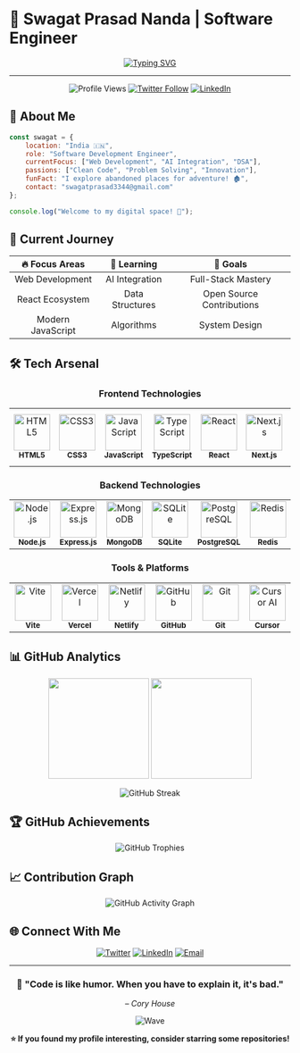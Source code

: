 # 🚀 **Swagat Prasad Nanda** | Software Engineer

<div align="center">
  
[![Typing SVG](https://readme-typing-svg.demolab.com?font=Fira+Code&weight=600&size=28&duration=3000&pause=1000&color=00D9FF&center=true&vCenter=true&width=600&height=100&lines=Hey+there!+I'm+Swagat+👋;Software+Engineer+%7C+India+🇮🇳;Building+the+future+with+code+💻;AI+%2B+Web+Dev+Enthusiast+🤖)](https://git.io/typing-svg)

</div>

---

<div align="center">
  
![Profile Views](https://komarev.com/ghpvc/?username=code-name-healer&label=Profile%20Views&color=00d9ff&style=for-the-badge)
[![Twitter Follow](https://img.shields.io/twitter/follow/codename_healer?logo=twitter&style=for-the-badge&color=1DA1F2)](https://twitter.com/codename_healer)
[![LinkedIn](https://img.shields.io/badge/LinkedIn-Connect-blue?style=for-the-badge&logo=linkedin)](https://linkedin.com/in/swagat-nanda)

</div>

## 🌟 **About Me**

```javascript
const swagat = {
    location: "India 🇮🇳",
    role: "Software Development Engineer",
    currentFocus: ["Web Development", "AI Integration", "DSA"],
    passions: ["Clean Code", "Problem Solving", "Innovation"],
    funFact: "I explore abandoned places for adventure! 🏚️",
    contact: "swagatprasad3344@gmail.com"
};

console.log("Welcome to my digital space! 🚀");
```

## 🎯 **Current Journey**

<div align="center">
  
| 🔥 **Focus Areas** | 🌱 **Learning** | 🎯 **Goals** |
|:---:|:---:|:---:|
| Web Development | AI Integration | Full-Stack Mastery |
| React Ecosystem | Data Structures | Open Source Contributions |
| Modern JavaScript | Algorithms | System Design |

</div>

## 🛠️ Tech Arsenal

<div align="center">

### **Frontend Technologies**
<table border="0" cellspacing="0" cellpadding="0">
  <tr>
    <td align="center" width="96">
      <img src="https://skillicons.dev/icons?i=html" width="65" height="65" alt="HTML5" />
      <br><sub><b>HTML5</b></sub>
    </td>
    <td align="center" width="96">
      <img src="https://skillicons.dev/icons?i=css" width="65" height="65" alt="CSS3" />
      <br><sub><b>CSS3</b></sub>
    </td>
    <td align="center" width="96">
      <img src="https://skillicons.dev/icons?i=js" width="65" height="65" alt="JavaScript" />
      <br><sub><b>JavaScript</b></sub>
    </td>
    <td align="center" width="96">
      <img src="https://skillicons.dev/icons?i=ts" width="65" height="65" alt="TypeScript" />
      <br><sub><b>TypeScript</b></sub>
    </td>
    <td align="center" width="96">
      <img src="https://skillicons.dev/icons?i=react" width="65" height="65" alt="React" />
      <br><sub><b>React</b></sub>
    </td>
    <td align="center" width="96">
      <img src="https://skillicons.dev/icons?i=nextjs" width="65" height="65" alt="Next.js" />
      <br><sub><b>Next.js</b></sub>
    </td>
    <td align="center" width="96">
      <img src="https://skillicons.dev/icons?i=tailwind" width="65" height="65" alt="Tailwind CSS" />
      <br><sub><b>Tailwind CSS</b></sub>
    </td>
  </tr>
</table>

### **Backend Technologies**
<table border="0" cellspacing="0" cellpadding="0">
  <tr>
    <td align="center" width="96">
      <img src="https://skillicons.dev/icons?i=nodejs" width="65" height="65" alt="Node.js" />
      <br><sub><b>Node.js</b></sub>
    </td>
    <td align="center" width="96">
      <img src="https://skillicons.dev/icons?i=express" width="65" height="65" alt="Express.js" />
      <br><sub><b>Express.js</b></sub>
    </td>
    <td align="center" width="96">
      <img src="https://skillicons.dev/icons?i=mongodb" width="65" height="65" alt="MongoDB" />
      <br><sub><b>MongoDB</b></sub>
    </td>
    <td align="center" width="96">
      <img src="https://skillicons.dev/icons?i=sqlite" width="65" height="65" alt="SQLite" />
      <br><sub><b>SQLite</b></sub>
    </td>
    <td align="center" width="96">
      <img src="https://skillicons.dev/icons?i=postgres" width="65" height="65" alt="PostgreSQL" />
      <br><sub><b>PostgreSQL</b></sub>
    </td>
    <td align="center" width="96">
      <img src="https://skillicons.dev/icons?i=redis" width="65" height="65" alt="Redis" />
      <br><sub><b>Redis</b></sub>
    </td>
  </tr>
</table>

### **Tools & Platforms**
<table border="0" cellspacing="0" cellpadding="0">
  <tr>
    <td align="center" width="96">
      <img src="https://skillicons.dev/icons?i=vite" width="65" height="65" alt="Vite" />
      <br><sub><b>Vite</b></sub>
    </td>
    <td align="center" width="96">
      <img src="https://skillicons.dev/icons?i=vercel" width="65" height="65" alt="Vercel" />
      <br><sub><b>Vercel</b></sub>
    </td>
    <td align="center" width="96">
      <img src="https://skillicons.dev/icons?i=netlify" width="65" height="65" alt="Netlify" />
      <br><sub><b>Netlify</b></sub>
    </td>
    <td align="center" width="96">
      <img src="https://skillicons.dev/icons?i=github" width="65" height="65" alt="GitHub" />
      <br><sub><b>GitHub</b></sub>
    </td>
    <td align="center" width="96">
      <img src="https://skillicons.dev/icons?i=git" width="65" height="65" alt="Git" />
      <br><sub><b>Git</b></sub>
    </td>
     <td align="center" width="96">
      <img src="https://cdn.brandfetch.io/cursor.com/fallback/lettermark/theme/dark/h/256/w/256/icon?c=1bfwsmEH20zzEfSNTed" width="65" height="65" alt="Cursor AI" />
      <br><sub><b>Cursor</b></sub>
    </td>
  </tr>
</table>

</div>

## 📊 **GitHub Analytics**

<div align="center">
  
<img height="180em" src="https://github-readme-stats.vercel.app/api?username=code-name-healer&show_icons=true&theme=tokyonight&include_all_commits=true&count_private=true&hide_border=true&bg_color=0D1117&title_color=00D9FF&icon_color=00D9FF&text_color=ffffff"/>
<img height="180em" src="https://github-readme-stats.vercel.app/api/top-langs/?username=code-name-healer&layout=compact&theme=tokyonight&hide_border=true&bg_color=0D1117&title_color=00D9FF&text_color=ffffff"/>

</div>

<div align="center">
  
![GitHub Streak](https://github-readme-streak-stats.herokuapp.com/?user=code-name-healer&theme=tokyonight&hide_border=true&background=0D1117&stroke=00D9FF&ring=00D9FF&fire=00D9FF&currStreakLabel=00D9FF)

</div>

## 🏆 **GitHub Achievements**

<div align="center">
  
![GitHub Trophies](https://github-profile-trophy.vercel.app/?username=code-name-healer&theme=tokyonight&no-frame=true&no-bg=true&margin-w=4&row=1)

</div>

## 📈 **Contribution Graph**

<div align="center">
  
![GitHub Activity Graph](https://github-readme-activity-graph.vercel.app/graph?username=code-name-healer&theme=tokyo-night&hide_border=true&bg_color=0D1117&color=00D9FF&line=00D9FF&point=FFFFFF)

</div>

## 🌐 **Connect With Me**

<div align="center">
  
[![Twitter](https://img.shields.io/badge/Twitter-1DA1F2?style=for-the-badge&logo=twitter&logoColor=white)](https://twitter.com/codename_healer)
[![LinkedIn](https://img.shields.io/badge/LinkedIn-0077B5?style=for-the-badge&logo=linkedin&logoColor=white)](https://linkedin.com/in/swagat-nanda)
[![Email](https://img.shields.io/badge/Email-D14836?style=for-the-badge&logo=gmail&logoColor=white)](mailto:swagatprasad3344@gmail.com)

</div>

---

<div align="center">
  
### 💫 **"Code is like humor. When you have to explain it, it's bad."** 
*– Cory House*

</div>

<div align="center">
  
![Wave](https://capsule-render.vercel.app/api?type=waving&color=gradient&customColorList=6,11,20&height=150&section=footer&text=Thanks%20for%20visiting!&fontSize=50&fontColor=fff&animation=twinkling&fontAlignY=75)

</div>

<div align="center">
  
**⭐ If you found my profile interesting, consider starring some repositories!**

</div>
